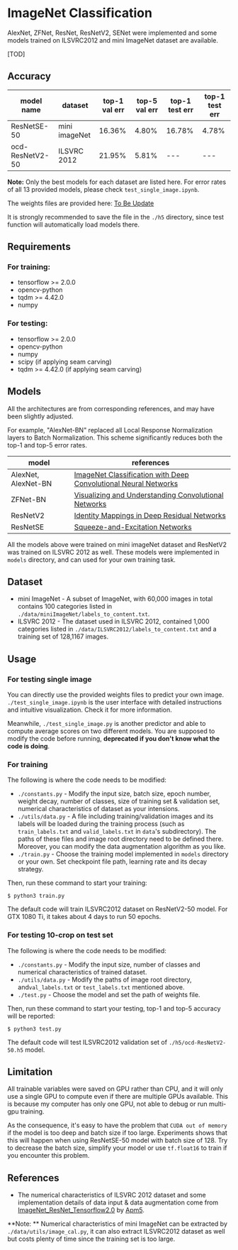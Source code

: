 # ImageNet Classification

AlexNet, ZFNet, ResNet, ResNetV2, SENet were implemented and some models trained on ILSVRC2012 and mini ImageNet dataset are available. 

[TOD]

## Accuracy

| model name      | dataset       | top-1 val err | top-5 val err | top-1 test err | top-1 test err |
| --------------- | ------------- | ------------- | ------------- | -------------- | -------------- |
| ResNetSE-50     | mini imageNet | 16.36%        | 4.80%         | 16.78%         | 4.78%          |
| ocd-ResNetV2-50 | ILSVRC 2012   | 21.95%        | 5.81%         | ---            | ---            |

**Note:** Only the best models for each dataset are listed here. For error rates of all 13 provided models, please check ```test_single_image.ipynb```.

The weights files are provided here: [To Be Update]()

It is strongly recommended to save the file in the ```./h5``` directory, since test function will automatically load models there.

## Requirements

### For training:

* tensorflow >= 2.0.0
* opencv-python
* tqdm >= 4.42.0
* numpy

### For testing:

* tensorflow >= 2.0.0
* opencv-python
* numpy
* scipy (if applying seam carving)
* tqdm >= 4.42.0 (if applying seam carving)

## Models

All the architectures are from corresponding references, and may have been slightly adjusted. 

For example, "AlexNet-BN" replaced all Local Response Normalization layers to Batch Normalization. This scheme significantly reduces both the top-1 and top-5 error rates.

| model               | references                                                   |
| ------------------- | ------------------------------------------------------------ |
| AlexNet, AlexNet-BN | [ImageNet Classification with Deep Convolutional Neural Networks](https://papers.nips.cc/paper/4824-imagenet-classification-with-deep-convolutional-neural-networks.pdf) |
| ZFNet-BN            | [Visualizing and Understanding Convolutional Networks](https://arxiv.org/abs/1311.2901) |
| ResNetV2            | [Identity Mappings in Deep Residual Networks](https://arxiv.org/abs/1603.05027) |
| ResNetSE            | [Squeeze-and-Excitation Networks](https://arxiv.org/abs/1709.01507) |

All the models above were trained on mini imageNet dataset and ResNetV2 was trained on ILSVRC 2012 as well. These models were implemented in ```models``` directory, and can used for your own training task.

## Dataset

* mini ImageNet - A subset of ImageNet, with 60,000 images in total contains 100 categories listed in ```./data/miniImageNet/labels_to_content.txt```.
* ILSVRC 2012 - The dataset used in ILSVRC 2012, contained 1,000 categories listed in ```./data/ILSVRC2012/labels_to_content.txt``` and a training set of 128,1167 images.

## Usage

### For testing single image

You can directly use the provided weights files to predict your own image. ```./test_single_image.ipynb``` is the user interface with detailed instructions and intuitive visualization. Check it for more information.

Meanwhile, ```./test_single_image.py``` is another predictor and able to compute average scores on two different models. You are supposed to modify the code before running, **deprecated if you don't know what the code is doing**.

### For training

The following is where the code needs to be modified:

* ```./constants.py``` - Modify the input size, batch size, epoch number, weight decay, number of classes, size of training set & validation set, numerical characteristics of dataset as your intensions.
* ```./utils/data.py``` - A file including training/validation images and its labels will be loaded during the training process (such as ```train_labels.txt``` and ```valid_labels.txt``` in ```data```'s subdirectory). The paths of these files and image root directory need to be defined there. Moreover, you can modify the data augmentation algorithm as you like.
* ```./train.py``` - Choose the training model implemented in ```models``` directory or your own. Set checkpoint file path, learning rate and its decay strategy.

Then, run these command to start your training:

```shell
$ python3 train.py
```

The default code will train ILSVRC2012 dataset on ResNetV2-50 model. For GTX 1080 Ti, it takes about 4 days to run 50 epochs.

### For testing 10-crop on test set

The following is where the code needs to be modified:

* ```./constants.py``` - Modify the input size, number of classes and numerical characteristics of trained dataset.
* ```./utils/data.py``` - Modify the paths of image root directory, and```val_labels.txt``` or ```test_labels.txt``` mentioned above.
* ```./test.py``` - Choose the model and set the path of weights file.

Then, run these command to start your testing, top-1 and top-5 accuracy will be reported:

```shell
$ python3 test.py
```

The default code will test ILSVRC2012 validation set of ```./h5/ocd-ResNetV2-50.h5``` model.

## Limitation

All trainable variables were saved on GPU rather than CPU, and it will only use a single GPU to compute even if there are multiple GPUs available. This is because my computer has only one GPU, not able to debug or run multi-gpu training.

As the consequence, it's easy to have the problem that ```CUDA out of memory``` if the model is too deep and batch size if too large. Experiments shows that this will happen when using ResNetSE-50 model with batch size of 128. Try to decrease the batch size, simplify your model or use ```tf.float16``` to train if you encounter this problem.

## References

* The numerical characteristics of ILSVRC 2012 dataset and some implementation details of data input & data augmentation come from [ImageNet_ResNet_Tensorflow2.0](https://github.com/Apm5/ImageNet_ResNet_Tensorflow2.0) by [Apm5](https://github.com/Apm5). 

**Note: ** Numerical characteristics of mini ImageNet can be extracted by ```./data/utils/image_cal.py```, it can also extract ILSVRC2012 dataset as well but costs plenty of time since the training set is too large.